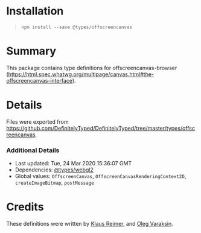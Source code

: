 # Installation
> `npm install --save @types/offscreencanvas`

# Summary
This package contains type definitions for offscreencanvas-browser (https://html.spec.whatwg.org/multipage/canvas.html#the-offscreencanvas-interface).

# Details
Files were exported from https://github.com/DefinitelyTyped/DefinitelyTyped/tree/master/types/offscreencanvas.

### Additional Details
 * Last updated: Tue, 24 Mar 2020 15:36:07 GMT
 * Dependencies: [@types/webgl2](https://npmjs.com/package/@types/webgl2)
 * Global values: `OffscreenCanvas`, `OffscreenCanvasRenderingContext2D`, `createImageBitmap`, `postMessage`

# Credits
These definitions were written by [Klaus Reimer](https://github.com/kayahr), and [Oleg Varaksin](https://github.com/ova2).
